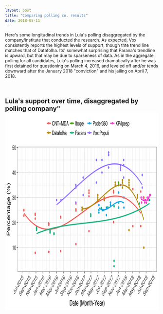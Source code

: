 ```yaml
---
layout: post
title: "Comparing polling co. results"
date: 2018-08-11
---
```

<p> Here's some longitudinal trends in Lula's polling disaggregated by the company/institute that conducted the research. As expected, Vox consistently reports the highest levels of support, though thte trend line matches that of Datafolha. Its' somewhat surprising that Parana's trendline is upward, but that may be due to sparseness of data. As in the aggregate polling for all candidates, Lula's polling increased dramatically after he was first detained for questioning on March 4, 2016, and leveled off and/or tends downward after the January 2018 "conviction" and his jailing on April 7, 2018. </p>
<br>
<h2>Lula's support over time, disaggregated by polling company"
 <center>
<img src="/images/poll-co-comparisons.png" alt="HTML5 Icon" style="width:1000px;height:650px;">
	</center>
<br>
